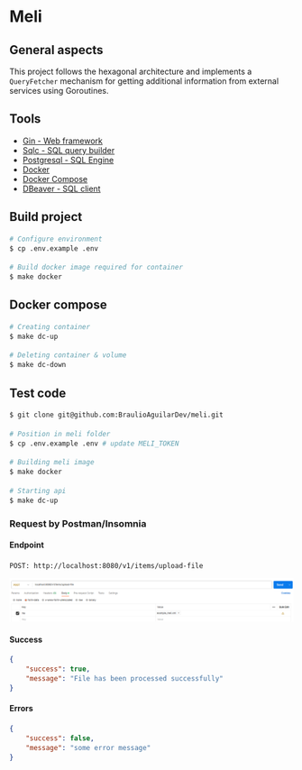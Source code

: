 # Meli

## General aspects
This project follows the hexagonal architecture and implements a `QueryFetcher` mechanism for getting additional information from external services using Goroutines.

## Tools
- [Gin - Web framework ](https://gin-gonic.com/) 
- [Sqlc - SQL query builder](https://sqlc.dev/)
- [Postgresql - SQL Engine](https://https://www.postgresql.org/)
- [Docker](https://docs.docker.com/)
- [Docker Compose](https://docs.docker.com/compose/)
- [DBeaver - SQL client](https://dbeaver.io/)

## Build project
```sh
# Configure environment
$ cp .env.example .env

# Build docker image required for container
$ make docker
```

## Docker compose
```sh
# Creating container
$ make dc-up

# Deleting container & volume
$ make dc-down
```

## Test code

```sh
$ git clone git@github.com:BraulioAguilarDev/meli.git

# Position in meli folder
$ cp .env.example .env # update MELI_TOKEN

# Building meli image
$ make docker

# Starting api
$ make dc-up
```

### Request by Postman/Insomnia

#### Endpoint
`POST: http://localhost:8080/v1/items/upload-file`

![http request](/assets/image/request.png "Request example")

#### Success
```json
{
    "success": true,
    "message": "File has been processed successfully"
}
```

#### Errors
```json
{
    "success": false,
    "message": "some error message"
}
```
